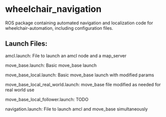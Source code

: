 wheelchair_navigation
=====================

ROS package containing automated navigation and localization code for
wheelchair-automation, including configuration files.


Launch Files:
-------------

amcl.launch: File to launch an amcl node and a map_server

move_base.launch: Basic move_base launch

move_base_local.launch: Basic move_base launch with modified params

move_base_local_real_world.launch: move_base file modified as needed for real world use

move_base_local_follower.launch: TODO

navigation.launch: File to launch amcl and move_base simultaneously
